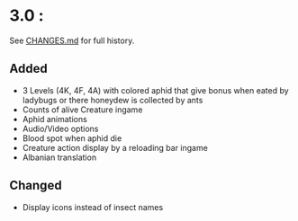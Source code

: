 # 3.0 :
See [CHANGES.md](https://github.com/HydrolienF/Kokcinelo/blob/master/CHANGES.md) for full history.

## Added
- 3 Levels (4K, 4F, 4A) with colored aphid that give bonus when eated by ladybugs or there honeydew is collected by ants
- Counts of alive Creature ingame
- Aphid animations
- Audio/Video options
- Blood spot when aphid die
- Creature action display by a reloading bar ingame
- Albanian translation

## Changed
- Display icons instead of insect names